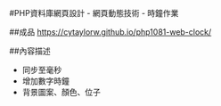 #PHP資料庫網頁設計 - 網頁動態技術 - 時鐘作業

##成品
<https://cytaylorw.github.io/php1081-web-clock/>

##內容描述
- 同步至毫秒
- 增加數字時鐘
- 背景圖案、顏色、位子

